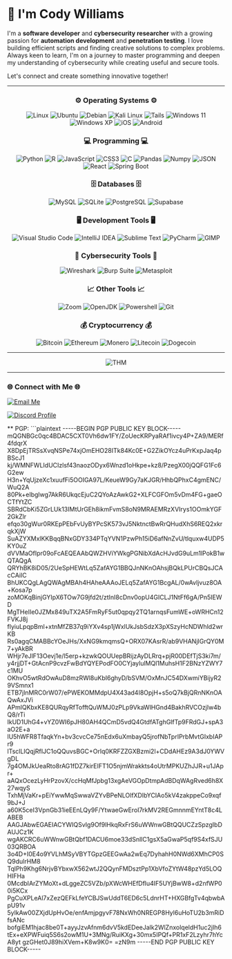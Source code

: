 # 👋 I'm Cody Williams

I'm a **software developer** and **cybersecurity researcher** with a growing passion for **automation development** and **penetration testing**. I love building efficient scripts and finding creative solutions to complex problems. Always keen to learn, I'm on a journey to master programming and deepen my understanding of cybersecurity while creating useful and secure tools.

Let's connect and create something innovative together!

---
<div align="center">

### ⚙️ Operating Systems ⚙️ 
![Linux](https://img.shields.io/badge/Linux-FCC624?style=for-the-badge&logo=linux&logoColor=black)
![Ubuntu](https://img.shields.io/badge/Ubuntu-E95420?style=for-the-badge&logo=ubuntu&logoColor=white)
![Debian](https://img.shields.io/badge/Debian-A81D33?style=for-the-badge&logo=debian&logoColor=white)
![Kali Linux](https://img.shields.io/badge/Kali_Linux-557C94?style=for-the-badge&logo=kali-linux&logoColor=white)
![Tails](https://img.shields.io/badge/Tails%20-56347C?&style=for-the-badge&logo=tails&logoColor=white)
![Windows 11](https://img.shields.io/badge/Windows_11-0078d4?style=for-the-badge&logo=windows-11&logoColor=white)
![Windows XP](https://img.shields.io/badge/Windows_XP-003399?style=for-the-badge&logo=windows-xp&logoColor=white)
![iOS](https://img.shields.io/badge/iOS-000000?style=for-the-badge&logo=ios&logoColor=white)
![Android](https://img.shields.io/badge/Android-3DDC84?style=for-the-badge&logo=android&logoColor=white)

### 💻 Programming 💻 
![Python](https://img.shields.io/badge/Python-FFD43B?style=for-the-badge&logo=python&logoColor=blue)
![R](https://img.shields.io/badge/R-276DC3?style=for-the-badge&logo=r&logoColor=white)
![JavaScript](https://img.shields.io/badge/JavaScript-323330?style=for-the-badge&logo=javascript&logoColor=F7DF1E)
![CSS3](https://img.shields.io/badge/CSS3-1572B6?style=for-the-badge&logo=css3&logoColor=white)
![C](https://img.shields.io/badge/C-00599C?style=for-the-badge&logo=c&logoColor=white)
![Pandas](https://img.shields.io/badge/Pandas-2C2D72?style=for-the-badge&logo=pandas&logoColor=white)
![Numpy](https://img.shields.io/badge/Numpy-777BB4?style=for-the-badge&logo=numpy&logoColor=white)
![JSON](https://img.shields.io/badge/json-5E5C5C?style=for-the-badge&logo=json&logoColor=white)
![React](https://img.shields.io/badge/React-20232A?style=for-the-badge&logo=react&logoColor=61DAFB)
![Spring Boot](https://img.shields.io/badge/Spring_Boot-6DB33F?style=for-the-badge&logo=spring-boot&logoColor=white)

### 🗄️ Databases 🗄️ 
![MySQL](https://img.shields.io/badge/MySQL-005C84?style=for-the-badge&logo=mysql&logoColor=white)
![SQLite](https://img.shields.io/badge/Sqlite-003B57?style=for-the-badge&logo=sqlite&logoColor=white)
![PostgreSQL](https://img.shields.io/badge/PostgreSQL-316192?style=for-the-badge&logo=postgresql&logoColor=white)
![Supabase](https://img.shields.io/badge/Supabase-181818?style=for-the-badge&logo=supabase&logoColor=white)

### 🖥️ Development Tools 🖥️ 
![Visual Studio Code](https://img.shields.io/badge/Visual_Studio_Code-0078D4?style=for-the-badge&logo=visual%20studio%20code&logoColor=white)
![IntelliJ IDEA](https://img.shields.io/badge/IntelliJ_IDEA-000000.svg?style=for-the-badge&logo=intellij-idea&logoColor=white)
![Sublime Text](https://img.shields.io/badge/sublime_text-%23575757.svg?&style=for-the-badge&logo=sublime-text&logoColor=important)
![PyCharm](https://img.shields.io/badge/PyCharm-000000.svg?&style=for-the-badge&logo=PyCharm&logoColor=white)
![GIMP](https://img.shields.io/badge/gimp-5C5543?style=for-the-badge&logo=gimp&logoColor=white)

### 🔐 Cybersecurity Tools 🔐 
![Wireshark](https://img.shields.io/badge/Wireshark-1679A7?style=for-the-badge&logo=Wireshark&logoColor=white)
![Burp Suite](https://img.shields.io/badge/burpsuite-FF6633?style=for-the-badge&logo=burpsuite&logoColor=white)
![Metasploit](https://img.shields.io/badge/metasploit-2596CD?style=for-the-badge&logo=metasploit&logoColor=white)

### 📈 Other Tools 📈 
![Zoom](https://img.shields.io/badge/Zoom-2D8CFF?style=for-the-badge&logo=zoom&logoColor=white)
![OpenJDK](https://img.shields.io/badge/OpenJDK-ED8B00?style=for-the-badge&logo=openjdk&logoColor=white)
![Powershell](https://img.shields.io/badge/powershell-5391FE?style=for-the-badge&logo=powershell&logoColor=white)
![Git](https://img.shields.io/badge/GIT-E44C30?style=for-the-badge&logo=git&logoColor=white)

### 💰 Cryptocurrency 💰 
![Bitcoin](https://img.shields.io/badge/Bitcoin-000000?style=for-the-badge&logo=bitcoin&logoColor=white)
![Ethereum](https://img.shields.io/badge/Ethereum-3C3C3D?style=for-the-badge&logo=Ethereum&logoColor=white)
![Monero](https://img.shields.io/badge/monero-FF6600?style=for-the-badge&logo=monero&logoColor=white)
![Litecoin](https://img.shields.io/badge/Litecoin-A6A9AA?style=for-the-badge&logo=Litecoin&logoColor=white)
![Dogecoin](https://img.shields.io/badge/dogecoin-C2A633?style=for-the-badge&logo=dogecoin&logoColor=white)

</div>

---


<div align="center"><img src="https://tryhackme-badges.s3.amazonaws.com/cbmw.png" alt="THM" /></div>

---

<!-- CONTACT ME SECTION -->

### 🌐 Connect with Me 🌐

<div>
  <p>
    <a href="mailto:president@unecsc.com" target="_blank">
      <img src="https://img.shields.io/badge/proton%20mail-6D4AFF?style=for-the-badge&logo=protonmail&logoColor=white" alt="Email Me">
    </a>
    <br>
  </p>

  <p>
    <a href="https://discord.com/users/mr_dubai" target="_blank">
      <img src="https://img.shields.io/badge/Discord-5865F2?style=for-the-badge&logo=discord&logoColor=white" alt="Discord Profile">
    </a>
    <br>
  </p>

</div>

<div>
** PGP:
```plaintext
-----BEGIN PGP PUBLIC KEY BLOCK-----  
mQGNBGc0qc4BDAC5CXT0Vh6dw1FY/ZoUecKRPyaRAf1ivcy4P+ZA9/MERf4fdqrX
X8DpEjTRSsXvqNSPe74xjOmEHO28ITk84Kc0E+G2ZikOYcz4uPrKxpJaq4pBScJ1
kj/WMNFWLIdUCIzlsf43naozODyx6Wnzd1oHkpe+kz8/PzegX00jQQFG1Fc6G2ew
H3n+YqUjzeXc1xuufFi5OOIGA97L/KeueW9Gy7aKJGR/HhbQPhxC4gmENC/WuQ2A
80Pk+eIbglwg7AkR6UkqcEjuC2QYoAzAwkG2+XLFCGFOm5vDm4FG+gaeOCTfYtZC
SBRdCbKi5ZGrLUk13IMtUrGEh8ikmFvmS8oN9MRAEMRzXVIrys1OOmkYGF2GkZlr
efqo30gWur0RKEpPEbFvUyBYPcSK573vJ5NktnctBwRrQHudXhS6REQ2xkrqkXjW
SuAZYXMxlKKBqqBNxGDY334PTqYVN1PzwPh15iD6afNnZvU/tlquxw4UDP5KY0uZ
dVVMaOfIpr09oFcAEQEAAbQWZHViYWkgPGNibXdAcHJvdG9uLm1lPokB1wQTAQgA
QRYhBK8iD05/2UeSpHEWtLq5ZafAYG1BBQJnNKnOAhsjBQkLPUrCBQsJCAcCAiIC
BhUKCQgLAgQWAgMBAh4HAheAAAoJELq5ZafAYG1BcgAL/0wAvljvuz8OA+Kosa7p
zoMOKqBinjGYIpX6TOw7G9jfd2t/ztInI8cDnv0opU4GICLJ1NtFf6gA/Pn5IEWD
MgTHeIIe0JZMx849uTX2A5FmRyF5ut0qpqy2TQ1arnqsFumWE+oWRHCn12FVKJ8j
flyiuLpqpBml+xtnMfZB37q9iYXv4sp1jWxlUkJsbSdzX3pXSzyHcNDWhld2wrKB
Rs0agqCMABBcYOeJHs/XxNG9kmqmsQ+ORX07KAsrR/ab9VHANjIGrQY0M7+yAkBR
WHjr7eJlF13Oevj1e/l5erp+kzwkQOUUepBRijzAyDLRrq+pjR00DEfTjS3ki7m/
y4rjjDT+GtAcnP9cvzFwBdYQYEPodFO0CYjaylulMQl1MuhsH1F2BNzYZWY7c1MU
OKhvO5wtRdOwAuD8mzRWl8uKbI6ghyD/bSVM/OxMnJC54DXwmiYBijyR29VSmnx1
ETB7jlnMRC0rW07/ePWEKOMMdpU4X43ad4I8OpjH+s5oQ7kBjQRnNKnOAQwAxJVi
APmlQKbxKE8QURqyRfTofftQuWMJ0zPLp9VkaWlHGnd4BakhRVCOzjlw4bQ8/rTi
IkUD1UhG4+vYZ0WI6pJH80AH4QCmD5vdQ4GtdfATghGlfTp9FRdGJ+spA3aO2E+a
lU5hWFR8TfaqkYn+bv3cvcCe75nEdx6uXmbayQ5jrofNbTprIPrbMvtGIxbIAPr9
lTsclLIQqjRfIJC1oQQuvsBGC+Orlq0KRFZZGXBzmi2l+CDdAHEz9A3dJ0YWVgDL
7g4OMJkUeaRto8rAG1fDZ7kirEIFT1O5njmWrakkts4oUtrMPKUZhJJR+u1JApr+
aAQxOcezLyHrPzovX/ccHqMfJpbg13xgAeVGOpDtmpAdBDqWAgRved6h8X27wqyS
TxhMjVaKr+pEiYwwMqSwwaVZYvBPeNLOlfXDIbYCIAo5kV4zakppeCo9xqf9bJ+J
a60K5ceI3VpnGb31ieEEnLQy9F/YtwaeGwEroI7rkMV2REGmnnmEYntT8c4LABEB
AAGJAbwEGAEIACYWIQSvIg9Of9lHkqRxFrS6uWWnwGBtQQUCZzSpzgIbDAUJCz1K
wgAKCRC6uWWnwGBtQbf1DACU6moe33dSnllC1gsX5aGwaP5qf9S4xfSJU03QRBOA
3o4D+I0E4o9YVLhMSyVBYTGpzGEEGwAa2wEq7DyhahH0NWd6XMhCP0SQ9dulrHM8
TqlPh9Khg6NrjvBYbxwX562wtJ2QQynFMDsztPp1XbVfoZYtW48pzYd5LOQHIFHa
0McdbIArZYMoXt+dLggeZC5VZb/pXWcWHEfDflu4IF5UYjBwW8+d2nfWP00i5KCx
PgCuXPLeAl7xZezQEFkLfeYCBJSwUddT6ED6c5LdnrHT+HXGBfgTv4qbwbApU91v
5ylkAw00ZXjdUpHvOe/enfAmjpgyvF78NxWh0NREGP8Hyl6uHoTU2b3mRiDfsANc
bofgiEM1hjac8be0T+ayyJzvAfnm6dvV5kdEDeeJalk2WlZnxolqeldH1uc2jIh6
tEx+eXPWFuiq5S6s2owM1U+3MNg/RuiKXg+30mx5IPQf+PR1xF2Lzyhr7hYcA8yt
gzGHet0J89hiXVem+K8w9K0=
=zN9m
-----END PGP PUBLIC KEY BLOCK-----
</div>

